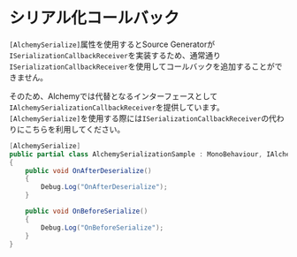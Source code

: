 # シリアル化コールバック

`[AlchemySerialize]`属性を使用するとSource Generatorが`ISerializationCallbackReceiver`を実装するため、通常通り`ISerializationCallbackReceiver`を使用してコールバックを追加することができません。

そのため、Alchemyでは代替となるインターフェースとして`IAlchemySerializationCallbackReceiver`を提供しています。`[AlchemySerialize]`を使用する際には`ISerializationCallbackReceiver`の代わりにこちらを利用してください。

```cs
[AlchemySerialize]
public partial class AlchemySerializationSample : MonoBehaviour, IAlchemySerializationCallbackReceiver
{
    public void OnAfterDeserialize()
    {
        Debug.Log("OnAfterDeserialize");
    }

    public void OnBeforeSerialize()
    {
        Debug.Log("OnBeforeSerialize");
    }
}
```